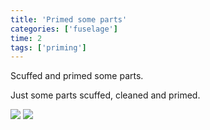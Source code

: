 ```yaml
---
title: 'Primed some parts'
categories: ['fuselage']
time: 2
tags: ['priming']
---
```


Scuffed and primed some parts.

<!-- more -->

Just some parts scuffed, cleaned and primed.

![](0-some-parts-primed.jpeg)
![](1-more-primed-parts.jpeg)